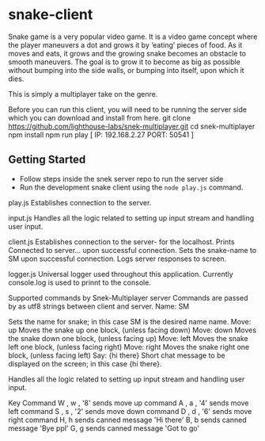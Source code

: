# snake-client

Snake game is a very popular video game. It is a video game concept where the player maneuvers a dot and grows it by ‘eating’ pieces of food. As it moves and eats, it grows and the growing snake becomes an obstacle to smooth maneuvers. The goal is to grow it to become as big as possible without bumping into the side walls, or bumping into itself, upon which it dies.

This is simply a multiplayer take on the genre.

Before you can run this client, you will need to be running the server side which you can download and install from here. 
git clone https://github.com/lighthouse-labs/snek-multiplayer.git
cd snek-multiplayer
npm install
npm run play
[
IP: 192.168.2.27 
PORT: 50541 
]
      

## Getting Started

- Follow steps inside the snek server repo to run the server side
- Run the development snake client using the `node play.js` command.

play.js
Establishes connection to the server.

input.js
Handles all the logic related to setting up input stream and handling user input.

client.js
Establishes connection to the server- for the localhost. Prints Connected to server... upon successful connection. Sets the snake-name to SM upon successful connection. Logs server responses to screen.

logger.js
Universal logger used throughout this application. Currently console.log is used to prinnt to the console.


Supported commands by Snek-Multiplayer server
Commands are passed by as utf8 strings between client and server. Name: SM

Sets the name for snake; in this case SM is the desired name name.
 Move: up
Moves the snake up one block, (unless facing down) Move: down
Moves the snake down one block, (unless facing up) Move: left
Moves the snake left one block, (unless facing right) Move: right
Moves the snake right one block, (unless facing left) Say: {hi there}
Short chat message to be displayed on the screen; in this case {hi there}.

Handles all the logic related to setting up input stream and handling user input.

Key	Command
W , w , '8'	  sends move up command
A , a , '4'	  sends move left command
S , s , '2'	  sends move down command
D , d , '6'	  sends move right command
H, h	        sends canned message 'Hi there'
B, b	        sends canned message 'Bye ppl'
G, g	        sends canned message 'Got to go'